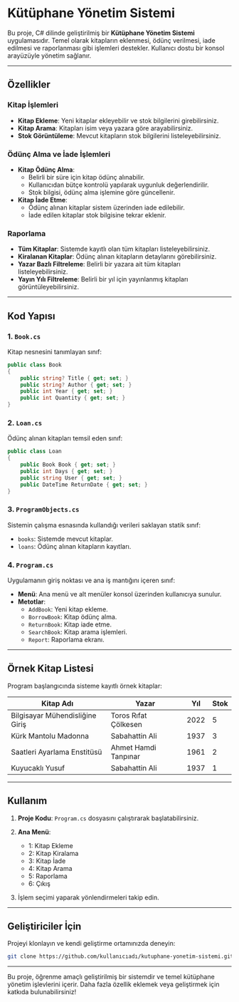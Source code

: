 
# Kütüphane Yönetim Sistemi

Bu proje, C# dilinde geliştirilmiş bir **Kütüphane Yönetim Sistemi** uygulamasıdır. Temel olarak kitapların eklenmesi, ödünç verilmesi, iade edilmesi ve raporlanması gibi işlemleri destekler. Kullanıcı dostu bir konsol arayüzüyle yönetim sağlanır.

---

## Özellikler

### Kitap İşlemleri
- **Kitap Ekleme**: Yeni kitaplar ekleyebilir ve stok bilgilerini girebilirsiniz.
- **Kitap Arama**: Kitapları isim veya yazara göre arayabilirsiniz.
- **Stok Görüntüleme**: Mevcut kitapların stok bilgilerini listeleyebilirsiniz.

### Ödünç Alma ve İade İşlemleri
- **Kitap Ödünç Alma**:
  - Belirli bir süre için kitap ödünç alınabilir.
  - Kullanıcıdan bütçe kontrolü yapılarak uygunluk değerlendirilir.
  - Stok bilgisi, ödünç alma işlemine göre güncellenir.
- **Kitap İade Etme**:
  - Ödünç alınan kitaplar sistem üzerinden iade edilebilir.
  - İade edilen kitaplar stok bilgisine tekrar eklenir.

### Raporlama
- **Tüm Kitaplar**: Sistemde kayıtlı olan tüm kitapları listeleyebilirsiniz.
- **Kiralanan Kitaplar**: Ödünç alınan kitapların detaylarını görebilirsiniz.
- **Yazar Bazlı Filtreleme**: Belirli bir yazara ait tüm kitapları listeleyebilirsiniz.
- **Yayın Yılı Filtreleme**: Belirli bir yıl için yayınlanmış kitapları görüntüleyebilirsiniz.

---

## Kod Yapısı

### 1. **`Book.cs`**
Kitap nesnesini tanımlayan sınıf:
```csharp
public class Book
{
    public string? Title { get; set; }
    public string? Author { get; set; }
    public int Year { get; set; }
    public int Quantity { get; set; }
}
```

### 2. **`Loan.cs`**
Ödünç alınan kitapları temsil eden sınıf:
```csharp
public class Loan
{
    public Book Book { get; set; }
    public int Days { get; set; }
    public string User { get; set; }
    public DateTime ReturnDate { get; set; }
}
```

### 3. **`ProgramObjects.cs`**
Sistemin çalışma esnasında kullandığı verileri saklayan statik sınıf:
- `books`: Sistemde mevcut kitaplar.
- `loans`: Ödünç alınan kitapların kayıtları.

### 4. **`Program.cs`**
Uygulamanın giriş noktası ve ana iş mantığını içeren sınıf:
- **Menü**: Ana menü ve alt menüler konsol üzerinden kullanıcıya sunulur.
- **Metotlar**:
  - `AddBook`: Yeni kitap ekleme.
  - `BorrowBook`: Kitap ödünç alma.
  - `ReturnBook`: Kitap iade etme.
  - `SearchBook`: Kitap arama işlemleri.
  - `Report`: Raporlama ekranı.

---

## Örnek Kitap Listesi
Program başlangıcında sisteme kayıtlı örnek kitaplar:

| Kitap Adı                        | Yazar                  | Yıl  | Stok |
|----------------------------------|------------------------|------|------|
| Bilgisayar Mühendisliğine Giriş | Toros Rıfat Çölkesen   | 2022 | 5    |
| Kürk Mantolu Madonna            | Sabahattin Ali         | 1937 | 3    |
| Saatleri Ayarlama Enstitüsü     | Ahmet Hamdi Tanpınar   | 1961 | 2    |
| Kuyucaklı Yusuf                 | Sabahattin Ali         | 1937 | 1    |

---

## Kullanım
1. **Proje Kodu**: `Program.cs` dosyasını çalıştırarak başlatabilirsiniz.
2. **Ana Menü**:
   - 1: Kitap Ekleme
   - 2: Kitap Kiralama
   - 3: Kitap İade
   - 4: Kitap Arama
   - 5: Raporlama
   - 6: Çıkış

3. İşlem seçimi yaparak yönlendirmeleri takip edin.

---

## Geliştiriciler İçin
Projeyi klonlayın ve kendi geliştirme ortamınızda deneyin:
```bash
git clone https://github.com/kullanıcıadı/kutuphane-yonetim-sistemi.git
```

---

Bu proje, öğrenme amaçlı geliştirilmiş bir sistemdir ve temel kütüphane yönetim işlevlerini içerir. Daha fazla özellik eklemek veya geliştirmek için katkıda bulunabilirsiniz!

